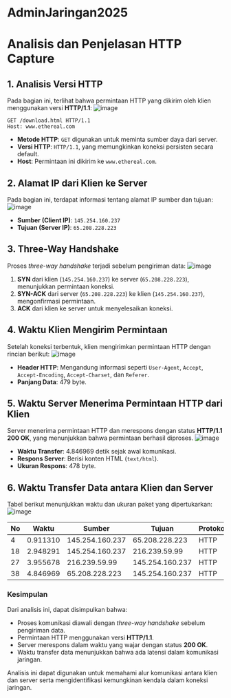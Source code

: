 # AdminJaringan2025
# Analisis dan Penjelasan HTTP Capture

## 1. Analisis Versi HTTP
Pada bagian ini, terlihat bahwa permintaan HTTP yang dikirim oleh klien menggunakan versi **HTTP/1.1**:
![image](https://github.com/user-attachments/assets/044ed21b-7d72-4f6a-82e1-997752c53fd5)
```
GET /download.html HTTP/1.1
Host: www.ethereal.com
```
- **Metode HTTP**: `GET` digunakan untuk meminta sumber daya dari server.
- **Versi HTTP**: `HTTP/1.1`, yang memungkinkan koneksi persisten secara default.
- **Host**: Permintaan ini dikirim ke `www.ethereal.com`.

## 2. Alamat IP dari Klien ke Server
Pada bagian ini, terdapat informasi tentang alamat IP sumber dan tujuan:
![image](https://github.com/user-attachments/assets/a8d48443-4b3d-4e6a-9719-6a83ef691914)
- **Sumber (Client IP)**: `145.254.160.237`
- **Tujuan (Server IP)**: `65.208.228.223`

## 3. Three-Way Handshake
Proses *three-way handshake* terjadi sebelum pengiriman data:
![image](https://github.com/user-attachments/assets/815cc70d-2df7-4fa0-ba38-d835e75ed692)
1. **SYN** dari klien (`145.254.160.237`) ke server (`65.208.228.223`), menunjukkan permintaan koneksi.
2. **SYN-ACK** dari server (`65.208.228.223`) ke klien (`145.254.160.237`), mengonfirmasi permintaan.
3. **ACK** dari klien ke server untuk menyelesaikan koneksi.

## 4. Waktu Klien Mengirim Permintaan
Setelah koneksi terbentuk, klien mengirimkan permintaan HTTP dengan rincian berikut:
![image](https://github.com/user-attachments/assets/d0736592-6924-429b-9520-c94b56f3e226)
- **Header HTTP**: Mengandung informasi seperti `User-Agent`, `Accept`, `Accept-Encoding`, `Accept-Charset`, dan `Referer`.
- **Panjang Data**: 479 byte.

## 5. Waktu Server Menerima Permintaan HTTP dari Klien
Server menerima permintaan HTTP dan merespons dengan status **HTTP/1.1 200 OK**, yang menunjukkan bahwa permintaan berhasil diproses.
![image](https://github.com/user-attachments/assets/dca4f50b-f513-42e3-9ca5-651a9d916a14)
- **Waktu Transfer**: 4.846969 detik sejak awal komunikasi.
- **Respons Server**: Berisi konten HTML (`text/html`).
- **Ukuran Respons**: 478 byte.

## 6. Waktu Transfer Data antara Klien dan Server
Tabel berikut menunjukkan waktu dan ukuran paket yang dipertukarkan:
![image](https://github.com/user-attachments/assets/6b06987d-460e-40dc-91f3-6cdcdbd700b4)

| No | Waktu | Sumber | Tujuan | Protokol | Ukuran |
|----|------------|----------------|----------------|---------|--------|
| 4  | 0.911310  | 145.254.160.237 | 65.208.228.223 | HTTP | 533 B |
| 18 | 2.948291  | 145.254.160.237 | 216.239.59.99  | HTTP | 775 B |
| 27 | 3.955678  | 216.239.59.99   | 145.254.160.237 | HTTP | 214 B |
| 38 | 4.846969  | 65.208.228.223  | 145.254.160.237 | HTTP | 478 B |

### Kesimpulan
Dari analisis ini, dapat disimpulkan bahwa:
- Proses komunikasi diawali dengan *three-way handshake* sebelum pengiriman data.
- Permintaan HTTP menggunakan versi **HTTP/1.1**.
- Server merespons dalam waktu yang wajar dengan status **200 OK**.
- Waktu transfer data menunjukkan bahwa ada latensi dalam komunikasi jaringan.

Analisis ini dapat digunakan untuk memahami alur komunikasi antara klien dan server serta mengidentifikasi kemungkinan kendala dalam koneksi jaringan.

